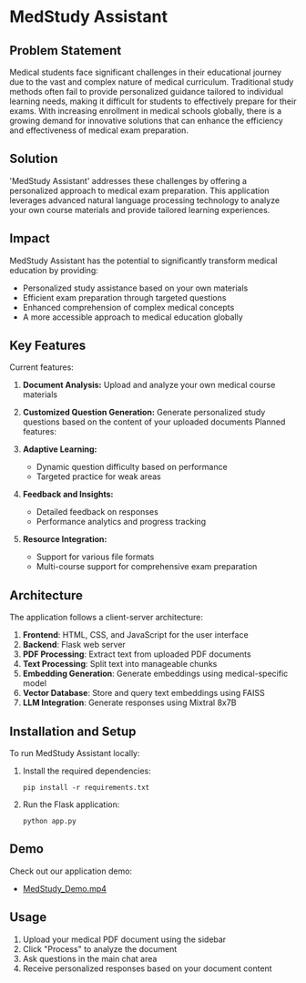 # MedStudy Assistant
## Problem Statement
Medical students face significant challenges in their educational journey due to the vast and complex nature of medical curriculum. Traditional study methods often fail to provide personalized guidance tailored to individual learning needs, making it difficult for students to effectively prepare for their exams. With increasing enrollment in medical schools globally, there is a growing demand for innovative solutions that can enhance the efficiency and effectiveness of medical exam preparation.
## Solution
'MedStudy Assistant' addresses these challenges by offering a personalized approach to medical exam preparation. This application leverages advanced natural language processing technology to analyze your own course materials and provide tailored learning experiences.
## Impact
MedStudy Assistant has the potential to significantly transform medical education by providing:
- Personalized study assistance based on your own materials
- Efficient exam preparation through targeted questions
- Enhanced comprehension of complex medical concepts
- A more accessible approach to medical education globally
## Key Features
Current features:
1. **Document Analysis:** Upload and analyze your own medical course materials
2. **Customized Question Generation:** Generate personalized study questions based on the content of your uploaded documents
Planned features:
3. **Adaptive Learning:**
   - Dynamic question difficulty based on performance
   - Targeted practice for weak areas
   
4. **Feedback and Insights:**
   - Detailed feedback on responses
   - Performance analytics and progress tracking
   
5. **Resource Integration:**
   - Support for various file formats
   - Multi-course support for comprehensive exam preparation

## Architecture
The application follows a client-server architecture:
1. **Frontend**: HTML, CSS, and JavaScript for the user interface
2. **Backend**: Flask web server
3. **PDF Processing**: Extract text from uploaded PDF documents
4. **Text Processing**: Split text into manageable chunks
5. **Embedding Generation**: Generate embeddings using medical-specific model
6. **Vector Database**: Store and query text embeddings using FAISS
7. **LLM Integration**: Generate responses using Mixtral 8x7B
## Installation and Setup
To run MedStudy Assistant locally:
1. Install the required dependencies:
   ```
   pip install -r requirements.txt
   ```
2. Run the Flask application:
   ```
   python app.py
   ```
## Demo
Check out our application demo:
- [MedStudy_Demo.mp4](medicaltutor_Demo.mp4)
## Usage
1. Upload your medical PDF document using the sidebar
2. Click "Process" to analyze the document
3. Ask questions in the main chat area
4. Receive personalized responses based on your document content